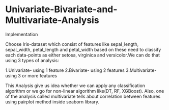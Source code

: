 # Univariate-Bivariate-and-Multivariate-Analysis
Implementation

Choose Iris-dataset which consist of features like sepal_length, sepal_width, petal_length and petal_width based on these need to classify each data-points as 
either setosa, virginica and versicolor.We can do that using 3 types of analysis:

1.Univariate- using 1 feature
2.Bivariate- using 2 features
3.Multivariate- using 3 or more features

This Analysis give us idea whether we can apply any classification algorithm or we go for non-linear algorithm like(DT, RF, XGBoost). Also, one of the analysis
called multivariate tells about correlation between features using pairplot method inside seaborn library.
